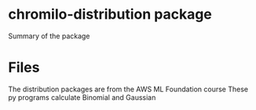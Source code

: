 # chromilo-distribution package

Summary of the package

# Files
The distribution packages are from the AWS ML Foundation course
These py programs calculate Binomial and Gaussian 




